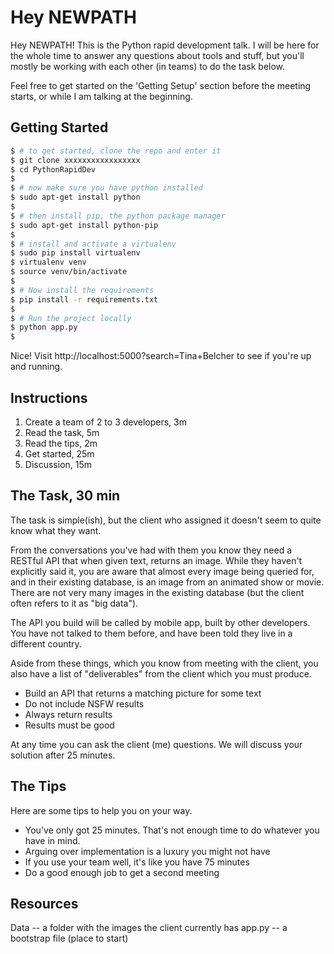 
# Hey NEWPATH

Hey NEWPATH! This is the Python rapid development talk.  I 
will be here for the whole time to answer any questions about
tools and stuff, but you'll mostly be working with each other
(in teams) to do the task below.

Feel free to get started on the 'Getting Setup' section before
the meeting starts, or while I am talking at the beginning.

## Getting Started

```sh
$ # to get started, clone the repo and enter it
$ git clone xxxxxxxxxxxxxxxxx
$ cd PythonRapidDev
$
$ # now make sure you have python installed
$ sudo apt-get install python
$
$ # then install pip, the python package manager
$ sudo apt-get install python-pip
$
$ # install and activate a virtualenv
$ sudo pip install virtualenv
$ virtualenv venv
$ source venv/bin/activate
$
$ # Now install the requirements
$ pip install -r requirements.txt
$
$ # Run the project locally
$ python app.py 
$ 
```

Nice! Visit http://localhost:5000?search=Tina+Belcher to
see if you're up and running.


## Instructions

1. Create a team of 2 to 3 developers, 3m
2. Read the task, 5m
3. Read the tips, 2m
4. Get started, 25m
5. Discussion, 15m


## The Task, 30 min

The task is simple(ish), but the client who assigned
it doesn't seem to quite know what they want.  

From the conversations you've had with them you know 
they need a RESTful API that when given text, returns
an image. While they haven't explicitly said it, you 
are aware that almost every image being queried for,
and in their existing database, is an image from an animated
show or movie.  There are not very many images in the
existing database (but the client often refers to it as "big 
data").

The API you build will be called by mobile app, built by
other developers.  You have not talked to them before, 
and have been told they live in a different country.

Aside from these things, which you know from meeting 
with the client, you also have a list of "deliverables"
from the client which you must produce.

 - Build an API that returns a matching picture for some text
 - Do not include NSFW results
 - Always return results
 - Results must be good 

At any time you can ask the client (me) questions.  We will
discuss your solution after 25 minutes.


## The Tips

Here are some tips to help you on your way.

 - You've only got 25 minutes.  That's not enough time to do
   whatever you have in mind.
 - Arguing over implementation is a luxury you might not have
 - If you use your team well, it's like you have 75 minutes
 - Do a good enough job to get a second meeting


## Resources


Data -- a folder with the images the client currently has
app.py -- a bootstrap file (place to start)















